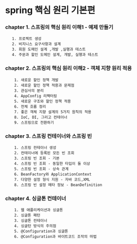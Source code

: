 # spring 핵심 원리 기본편     
### chapter 1. 스프링의 핵심 원리 이해1 - 예제 만들기 
       1. 프로젝트 생성     
       2. 비지니스 요구사항과 설계   
       3. 회원 도메인 설계 ,개발 ,실행과 테스트
       4. 주문과 할인 도메인 설계, 개발, 실행과 테스트

### chapter 2. 스프링의 핵심 원리 이해2 - 객체 지향 원리 적용
        1. 새로운 할인 정책 개발 
        2. 새로운 할인 정책 적용과 문제점
        3. 관심사의 분리
        4. AppConfig 리팩터링
        5. 새로운 구조와 할인 정책 적용
        6. 전체 흐름 정리
        7. 좋은 객체 지향 설계의 5가지 원칙의 적용
        8. IoC, DI, 그리고 컨테이너
        9. 스프링으로 전환하기

### chapter 3. 스프링 컨테이너와 스프링 빈
        1. 스프링 컨테이너 생성
        2. 컨테이너에 등록된 모든 빈 조회
        3. 스프링 빈 조회 - 기본
        4. 스프링 빈 조회 - 동일한 타입이 둘 이상
        5. 스프링 빈 조회 - 상속 관계
        6. BeanFactory와 ApplicationContext
        7. 다양한 설정 형식 지원 - 자바 코드,XML
        8. 스프링 빈 설정 메타 정보 - BeanDefinition

### chapter 4. 싱글톤 컨테이너 
        1. 웹 애플리케이션과 싱글톤
        2. 싱글톤 패턴
        3. 싱글톤 컨테이너
        4. 싱글턴 방식의 주의점
        5. @Configuration과 싱글톤
        6. @Configuration과 바이트코드 조작의 마법


